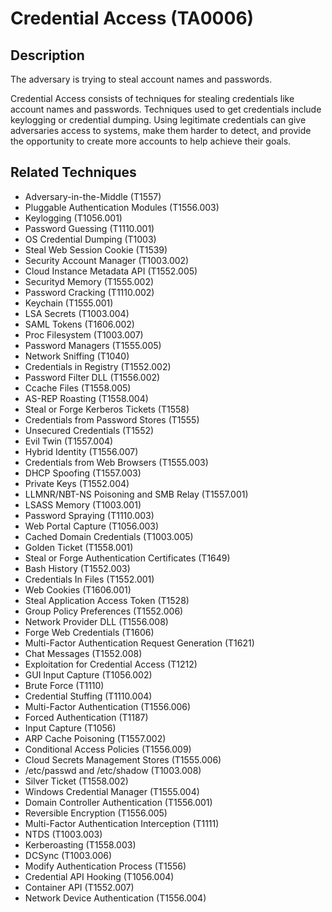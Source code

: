 # Credential Access (TA0006)

## Description
The adversary is trying to steal account names and passwords.

Credential Access consists of techniques for stealing credentials like account names and passwords. Techniques used to get credentials include keylogging or credential dumping. Using legitimate credentials can give adversaries access to systems, make them harder to detect, and provide the opportunity to create more accounts to help achieve their goals.

## Related Techniques
- Adversary-in-the-Middle (T1557)
- Pluggable Authentication Modules (T1556.003)
- Keylogging (T1056.001)
- Password Guessing (T1110.001)
- OS Credential Dumping (T1003)
- Steal Web Session Cookie (T1539)
- Security Account Manager (T1003.002)
- Cloud Instance Metadata API (T1552.005)
- Securityd Memory (T1555.002)
- Password Cracking (T1110.002)
- Keychain (T1555.001)
- LSA Secrets (T1003.004)
- SAML Tokens (T1606.002)
- Proc Filesystem (T1003.007)
- Password Managers (T1555.005)
- Network Sniffing (T1040)
- Credentials in Registry (T1552.002)
- Password Filter DLL (T1556.002)
- Ccache Files (T1558.005)
- AS-REP Roasting (T1558.004)
- Steal or Forge Kerberos Tickets (T1558)
- Credentials from Password Stores (T1555)
- Unsecured Credentials (T1552)
- Evil Twin (T1557.004)
- Hybrid Identity (T1556.007)
- Credentials from Web Browsers (T1555.003)
- DHCP Spoofing (T1557.003)
- Private Keys (T1552.004)
- LLMNR/NBT-NS Poisoning and SMB Relay (T1557.001)
- LSASS Memory (T1003.001)
- Password Spraying (T1110.003)
- Web Portal Capture (T1056.003)
- Cached Domain Credentials (T1003.005)
- Golden Ticket (T1558.001)
- Steal or Forge Authentication Certificates (T1649)
- Bash History (T1552.003)
- Credentials In Files (T1552.001)
- Web Cookies (T1606.001)
- Steal Application Access Token (T1528)
- Group Policy Preferences (T1552.006)
- Network Provider DLL (T1556.008)
- Forge Web Credentials (T1606)
- Multi-Factor Authentication Request Generation (T1621)
- Chat Messages (T1552.008)
- Exploitation for Credential Access (T1212)
- GUI Input Capture (T1056.002)
- Brute Force (T1110)
- Credential Stuffing (T1110.004)
- Multi-Factor Authentication (T1556.006)
- Forced Authentication (T1187)
- Input Capture (T1056)
- ARP Cache Poisoning (T1557.002)
- Conditional Access Policies (T1556.009)
- Cloud Secrets Management Stores (T1555.006)
- /etc/passwd and /etc/shadow (T1003.008)
- Silver Ticket (T1558.002)
- Windows Credential Manager (T1555.004)
- Domain Controller Authentication (T1556.001)
- Reversible Encryption (T1556.005)
- Multi-Factor Authentication Interception (T1111)
- NTDS (T1003.003)
- Kerberoasting (T1558.003)
- DCSync (T1003.006)
- Modify Authentication Process (T1556)
- Credential API Hooking (T1056.004)
- Container API (T1552.007)
- Network Device Authentication (T1556.004)
